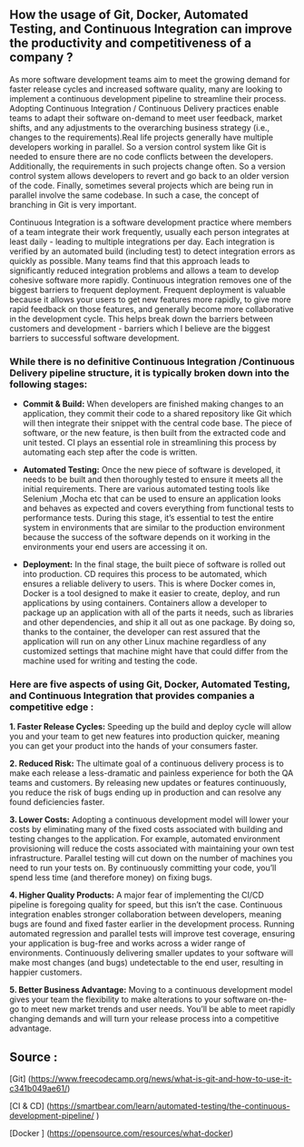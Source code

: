 ## How the usage of Git, Docker, Automated Testing, and Continuous Integration can improve the productivity and competitiveness of a company ?

As more software development teams aim to meet the growing demand for faster release cycles and increased software quality, many are looking to implement a continuous development pipeline to streamline their process. Adopting Continuous Integration / Continuous Delivery practices enable teams to adapt their software on-demand to meet user feedback, market shifts, and any adjustments to the overarching business strategy (i.e., changes to the requirements).Real life projects generally have multiple developers working in parallel. So a version control system like Git is needed to ensure there are no code conflicts between the developers. Additionally, the requirements in such projects change often. So a version control system allows developers to revert and go back to an older version of the code. Finally, sometimes several projects which are being run in parallel involve the same codebase. In such a case, the concept of branching in Git is very important.

Continuous Integration is a software development practice where members of a team integrate their work frequently, usually each person integrates at least daily - leading to multiple integrations per day. Each integration is verified by an automated build (including test) to detect integration errors as quickly as possible. Many teams find that this approach leads to significantly reduced integration problems and allows a team to develop cohesive software more rapidly. Continuous integration removes one of the biggest barriers to frequent deployment. Frequent deployment is valuable because it allows your users to get new features more rapidly, to give more rapid feedback on those features, and generally become more collaborative in the development cycle. This helps break down the barriers between customers and development - barriers which I believe are the biggest barriers to successful software development.


### While there is no definitive Continuous Integration /Continuous Delivery pipeline structure, it is typically broken down into the following stages:

* __Commit & Build:__ When developers are finished making changes to an application, they commit their code to a shared repository like Git which will then integrate their snippet with the central code base. The piece of software, or the new feature, is then built from the extracted code and unit tested. CI plays an essential role in streamlining this process by automating each step after the code is written.


* __Automated Testing:__ Once the new piece of software is developed, it needs to be built and then thoroughly tested to ensure it meets all the initial requirements. There are various automated testing tools like Selenium ,Mocha etc that can be used to ensure an application looks and behaves as expected and covers everything from functional tests to performance tests. During this stage, it’s essential to test the entire system in environments that are similar to the production environment because the success of the software depends on it working in the environments your end users are accessing it on.

* __Deployment:__ In the final stage, the built piece of software is rolled out into production. CD requires this process to be automated, which ensures a reliable delivery to users. This is where Docker comes in, Docker is a tool designed to make it easier to create, deploy, and run applications by using containers. Containers allow a developer to package up an application with all of the parts it needs, such as libraries and other dependencies, and ship it all out as one package. By doing so, thanks to the container, the developer can rest assured that the application will run on any other Linux machine regardless of any customized settings that machine might have that could differ from the machine used for writing and testing the code.


### Here are five aspects of using Git, Docker, Automated Testing, and Continuous Integration that provides companies a competitive edge :


**1. Faster Release Cycles:** Speeding up the build and deploy cycle will allow you and your team to get new features into production quicker, meaning you can get your product into the hands of your consumers faster.

**2. Reduced Risk:** The ultimate goal of a continuous delivery process is to make each release a less-dramatic and painless experience for both the QA teams and customers. By releasing new updates or features continuously, you reduce the risk of bugs ending up in production and can resolve any found deficiencies faster.

**3. Lower Costs:** Adopting a continuous development model will lower your costs by eliminating many of the fixed costs associated with building and testing changes to the application. For example, automated environment provisioning will reduce the costs associated with maintaining your own test infrastructure. Parallel testing will cut down on the number of machines you need to run your tests on. By continuously committing your code, you’ll spend less time (and therefore money) on fixing bugs.

**4. Higher Quality Products:** A major fear of implementing the CI/CD pipeline is foregoing quality for speed, but this isn’t the case. Continuous integration enables stronger collaboration between developers, meaning bugs are found and fixed faster earlier in the development process. Running automated regression and parallel tests will improve test coverage, ensuring your application is bug-free and works across a wider range of environments. Continuously delivering smaller updates to your software will make most changes (and bugs) undetectable to the end user, resulting in happier customers.

**5. Better Business Advantage:** Moving to a continuous development model gives your team the flexibility to make alterations to your software on-the-go to meet new market trends and user needs. You’ll be able to meet rapidly changing demands and will turn your release process into a competitive advantage.


## Source :

[Git] (https://www.freecodecamp.org/news/what-is-git-and-how-to-use-it-c341b049ae61/)

[CI & CD] (https://smartbear.com/learn/automated-testing/the-continuous-development-pipeline/ )

[Docker ] (https://opensource.com/resources/what-docker)

